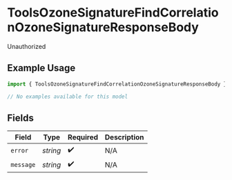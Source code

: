 # ToolsOzoneSignatureFindCorrelationOzoneSignatureResponseBody

Unauthorized

## Example Usage

```typescript
import { ToolsOzoneSignatureFindCorrelationOzoneSignatureResponseBody } from "bluesky/models/errors";

// No examples available for this model
```

## Fields

| Field              | Type               | Required           | Description        |
| ------------------ | ------------------ | ------------------ | ------------------ |
| `error`            | *string*           | :heavy_check_mark: | N/A                |
| `message`          | *string*           | :heavy_check_mark: | N/A                |